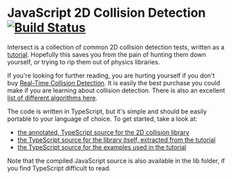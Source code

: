 JavaScript 2D Collision Detection [![Build Status][travis_image]][travis]
=================================

Intersect is a collection of common 2D collision detection tests, written as a
[tutorial][annotated]. Hopefully this saves you from the pain of hunting them
down yourself, or trying to rip them out of physics libraries.

If you're looking for further reading, you are hurting yourself if you don't
buy [Real-Time Collision Detection][rtcd]. It is easily the best purchase you
could make if you are learning about collision detection. There is also an
excellent [list of different algorithms here][algorithms].

The code is written in TypeScript, but it's simple and should be easily
portable to your language of choice. To get started, take a look at:

- [the annotated, TypeScript source for the 2D collision library][annotated]
- [the TypeScript source for the library itself, extracted from the tutorial][intersect]
- [the TypeScript source for the examples used in the tutorial][examples]

Note that the compiled JavaScript source is also available in the lib folder,
if you find TypeScript difficult to read.

[annotated]: http://noonat.github.io/intersect
[examples]: https://github.com/noonat/intersect/blob/master/src/examples.ts
[intersect]: https://github.com/noonat/intersect/blob/master/src/intersect.ts
[rtcd]: http://realtimecollisiondetection.net/
[algorithms]: http://www.realtimerendering.com/intersections.html
[travis]: http://travis-ci.org/noonat/intersect
[travis_image]: https://secure.travis-ci.org/noonat/intersect.png?branch=master
